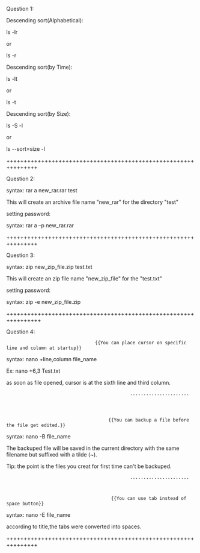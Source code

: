 Question 1:

Descending sort(Alphabetical):


ls -lr


or


ls -r



Descending sort(by Time):


ls -lt


or


ls -t



Descending sort(by Size):


ls -S -l


or


ls --sort=size -l

+++++++++++++++++++++++++++++++++++++++++++++++++++++++++++++++

Question 2:


syntax: rar a new_rar.rar test

This will create an archive file name "new_rar" for the directory "test"

setting password:

syntax: rar a –p new_rar.rar

+++++++++++++++++++++++++++++++++++++++++++++++++++++++++++++++

Question 3:

syntax: zip new_zip_file.zip test.txt

This will create an zip file name "new_zip_file" for the "test.txt"

setting password:

syntax: zip -e new_zip_file.zip

++++++++++++++++++++++++++++++++++++++++++++++++++++++++++++++++

Question 4:

                                     {{You can place cursor on specific line and column at startup}}

syntax: nano +line,column file_name

Ex: nano +6,3 Test.txt

as soon as file opened, cursor is at the sixth line and third column.



                                                  ......................




                                          {{You can backup a file before the file get edited.}}

syntax: nano -B file_name

The backuped file will be saved in the current directory with the same filename but suffixed with a tilde (~).


Tip:
the point is the files you creat for first time can't be backuped.



                                                  ......................



                                           {{You can use tab instead of space button}}

syntax:  nano -E file_name

according to title,the tabs were converted into spaces.

+++++++++++++++++++++++++++++++++++++++++++++++++++++++++++++++








